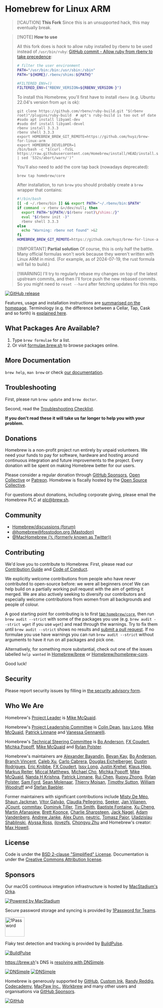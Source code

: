 # Homebrew for Linux ARM

> [!CAUTION] **This Fork**
> Since this is an unsupported hack, this may eventually break.

> [!NOTE] **How to use**
>
> All this fork does is _hack_ to allow ruby installed by rbenv to be used instead of `/usr/bin/ruby`:
> [GitHub commit - Allow ruby from rbenv to take precedence](https://github.com/huyz/brew-for-linux-arm/commit/18f7e3d5a54078201430fade8ab76fadd9b282ea):
>
> ```bash
> # filter the user environment
> PATH="/usr/bin:/bin:/usr/sbin:/sbin"
> PATH="${HOME}/.rbenv/shims:${PATH}"
>
> #FILTERED_ENV=()
> FILTERED_ENV=("RBENV_VERSION=${RBENV_VERSION-}")
> ```
>
>
> To install this Homebrew, you'll first have to install `rbenv` (e.g. Ubuntu 22.04's version from `apt` is ok):
>
> ```shell
> git clone https://github.com/rbenv/ruby-build.git "$(rbenv root)"/plugins/ruby-build  # apt's ruby-build is too out of date
> #sudo apt install libyaml-dev
> #sudo dnf install libyaml-devel
> rbenv install 3.3.3
> rbenv shell 3.3.3
> export HOMEBREW_BREW_GIT_REMOTE=https://github.com/huyz/brew-for-linux-arm
> export HOMEBREW_DEVELOPER=1
> /bin/bash -c "$(curl -fsSL https://raw.githubusercontent.com/Homebrew/install/HEAD/install.sh | sed '532s/abort/warn/')"
> ```
>
> You'll also need to add the core tap back (nowadays deprecated):
>
> ```shell
> brew tap homebrew/core
> ```
>
> After installation, to run `brew` you should probably create a `brew` wrapper that contains:
>
> ```bash
> #!/bin/bash
> [[ -d ~/.rbenv/bin ]] && export PATH="~/.rbenv/bin:$PATH"
> if command -v rbenv &>/dev/null; then
>   export PATH="${PATH//$(rbenv root)\/shims:/}"
>   eval "$(rbenv init -)"
>   rbenv shell 3.3.3
> else
>   echo "Warning: rbenv not found" >&2
> fi
> HOMEBREW_BREW_GIT_REMOTE=https://github.com/huyz/brew-for-linux-arm HOMEBREW_DEVELOPER=1 exec /home/linuxbrew/.linuxbrew/bin/brew "$@"
> ```

> [!IMPORTANT] **Partial solution**
> Of course, this is only half the battle. Many official formulas won't work because they weren't
> written with Linux ARM in mind. (For example, as of 2024-07-19, the rust formula will fail to build.)

> [!WARNING] I'll try to regularly rebase my changes on top of the latest upstream commits, and then
> I'll force push the new rebased commits. So you might need to `reset --hard` after fetching
> updates for this repo

[![GitHub release](https://img.shields.io/github/release/Homebrew/brew.svg)](https://github.com/Homebrew/brew/releases)

Features, usage and installation instructions are [summarised on the homepage](https://brew.sh). Terminology (e.g. the difference between a Cellar, Tap, Cask and so forth) is [explained here](https://docs.brew.sh/Formula-Cookbook#homebrew-terminology).

## What Packages Are Available?

1. Type `brew formulae` for a list.
2. Or visit [formulae.brew.sh](https://formulae.brew.sh) to browse packages online.

## More Documentation

`brew help`, `man brew` or check [our documentation](https://docs.brew.sh/).

## Troubleshooting

First, please run `brew update` and `brew doctor`.

Second, read the [Troubleshooting Checklist](https://docs.brew.sh/Troubleshooting).

**If you don't read these it will take us far longer to help you with your problem.**

## Donations

Homebrew is a non-profit project run entirely by unpaid volunteers. We need your funds to pay for software, hardware and hosting around continuous integration and future improvements to the project. Every donation will be spent on making Homebrew better for our users.

Please consider a regular donation through [GitHub Sponsors](https://github.com/sponsors/Homebrew), [Open Collective](https://opencollective.com/homebrew) or [Patreon](https://www.patreon.com/homebrew). Homebrew is fiscally hosted by the [Open Source Collective](https://opencollective.com/opensource).

For questions about donations, including corporate giving, please email the Homebrew PLC at [plc@brew.sh](mailto:plc@brew.sh).

## Community

- [Homebrew/discussions (forum)](https://github.com/orgs/Homebrew/discussions)
- [@homebrew@fosstodon.org (Mastodon)](https://fosstodon.org/@homebrew)
- [@MacHomebrew (𝕏 (formerly known as Twitter))](https://twitter.com/MacHomebrew)

## Contributing

We'd love you to contribute to Homebrew. First, please read our [Contribution Guide](CONTRIBUTING.md) and [Code of Conduct](https://github.com/Homebrew/.github/blob/HEAD/CODE_OF_CONDUCT.md#code-of-conduct).

We explicitly welcome contributions from people who have never contributed to open-source before: we were all beginners once! We can help build on a partially working pull request with the aim of getting it merged. We are also actively seeking to diversify our contributors and especially welcome contributions from women from all backgrounds and people of colour.

A good starting point for contributing is to first [tap `homebrew/core`](https://docs.brew.sh/FAQ#can-i-edit-formulae-myself), then run `brew audit --strict` with some of the packages you use (e.g. `brew audit --strict wget` if you use `wget`) and read through the warnings. Try to fix them until `brew audit --strict` shows no results and [submit a pull request](https://docs.brew.sh/How-To-Open-a-Homebrew-Pull-Request). If no formulae you use have warnings you can run `brew audit --strict` without arguments to have it run on all packages and pick one.

Alternatively, for something more substantial, check out one of the issues labelled `help wanted` in [Homebrew/brew](https://github.com/homebrew/brew/issues?q=is%3Aopen+is%3Aissue+label%3A%22help+wanted%22) or [Homebrew/homebrew-core](https://github.com/homebrew/homebrew-core/issues?q=is%3Aopen+is%3Aissue+label%3A%22help+wanted%22).

Good luck!

## Security

Please report security issues by filling in [the security advisory form](https://github.com/homebrew/brew/security/advisories/new).

## Who We Are

Homebrew's [Project Leader](https://docs.brew.sh/Homebrew-Governance#6-project-leader) is [Mike McQuaid](https://github.com/MikeMcQuaid).

Homebrew's [Project Leadership Committee](https://docs.brew.sh/Homebrew-Governance#4-project-leadership-committee) is [Colin Dean](https://github.com/colindean), [Issy Long](https://github.com/issyl0), [Mike McQuaid](https://github.com/MikeMcQuaid), [Patrick Linnane](https://github.com/p-linnane) and [Vanessa Gennarelli](https://github.com/mozzadrella).

Homebrew's [Technical Steering Committee](https://docs.brew.sh/Homebrew-Governance#7-technical-steering-committee) is [Bo Anderson](https://github.com/Bo98), [FX Coudert](https://github.com/fxcoudert), [Michka Popoff](https://github.com/iMichka), [Mike McQuaid](https://github.com/MikeMcQuaid) and [Rylan Polster](https://github.com/Rylan12).

Homebrew's maintainers are [Alexander Bayandin](https://github.com/bayandin), [Bevan Kay](https://github.com/bevanjkay), [Bo Anderson](https://github.com/Bo98), [Branch Vincent](https://github.com/branchvincent), [Caleb Xu](https://github.com/alebcay), [Carlo Cabrera](https://github.com/carlocab), [Douglas Eichelberger](https://github.com/dduugg), [Dustin Rodrigues](https://github.com/dtrodrigues), [Eric Knibbe](https://github.com/EricFromCanada), [FX Coudert](https://github.com/fxcoudert), [Issy Long](https://github.com/issyl0), [Justin Krehel](https://github.com/krehel), [Klaus Hipp](https://github.com/khipp), [Markus Reiter](https://github.com/reitermarkus), [Miccal Matthews](https://github.com/miccal), [Michael Cho](https://github.com/cho-m), [Michka Popoff](https://github.com/iMichka), [Mike McQuaid](https://github.com/MikeMcQuaid), [Nanda H Krishna](https://github.com/nandahkrishna), [Patrick Linnane](https://github.com/p-linnane), [Rui Chen](https://github.com/chenrui333), [Ruoyu Zhong](https://github.com/ZhongRuoyu), [Rylan Polster](https://github.com/Rylan12), [Sam Ford](https://github.com/samford), [Sean Molenaar](https://github.com/SMillerDev), [Thierry Moisan](https://github.com/Moisan), [Timothy Sutton](https://github.com/timsutton), [William Woodruff](https://github.com/woodruffw) and [Štefan Baebler](https://github.com/stefanb).

Former maintainers with significant contributions include [Misty De Méo](https://github.com/mistydemeo), [Shaun Jackman](https://github.com/sjackman), [Vítor Galvão](https://github.com/vitorgalvao), [Claudia Pellegrino](https://github.com/claui), [Seeker](https://github.com/SeekingMeaning), [Jan Viljanen](https://github.com/javian), [JCount](https://github.com/jcount), [commitay](https://github.com/commitay), [Dominyk Tiller](https://github.com/DomT4), [Tim Smith](https://github.com/tdsmith), [Baptiste Fontaine](https://github.com/bfontaine), [Xu Cheng](https://github.com/xu-cheng), [Martin Afanasjew](https://github.com/UniqMartin), [Brett Koonce](https://github.com/asparagui), [Charlie Sharpsteen](https://github.com/Sharpie), [Jack Nagel](https://github.com/jacknagel), [Adam Vandenberg](https://github.com/adamv), [Andrew Janke](https://github.com/apjanke), [Alex Dunn](https://github.com/dunn), [neutric](https://github.com/neutric), [Tomasz Pajor](https://github.com/nijikon), [Uladzislau Shablinski](https://github.com/vladshablinsky), [Alyssa Ross](https://github.com/alyssais), [ilovezfs](https://github.com/ilovezfs), [Chongyu Zhu](https://github.com/lembacon) and Homebrew's creator: [Max Howell](https://github.com/mxcl).

## License

Code is under the [BSD 2-clause "Simplified" License](LICENSE.txt).
Documentation is under the [Creative Commons Attribution license](https://creativecommons.org/licenses/by/4.0/).

## Sponsors

Our macOS continuous integration infrastructure is hosted by [MacStadium's Orka](https://www.macstadium.com/customers/homebrew).

[![Powered by MacStadium](https://cloud.githubusercontent.com/assets/125011/22776032/097557ac-eea6-11e6-8ba8-eff22dfd58f1.png)](https://www.macstadium.com)

Secure password storage and syncing is provided by [1Password for Teams](https://1password.com/teams/).

[<img src="https://i.1password.com/akb/featured/1password-icon.svg" alt="1Password" height="64">](https://1password.com)

Flaky test detection and tracking is provided by [BuildPulse](https://buildpulse.io/).

[![BuildPulse](https://github.com/Homebrew/brew/assets/1699443/87385e9a-6c47-4e59-b17e-fe083e945709)](https://buildpulse.io)

<https://brew.sh>'s DNS is [resolving with DNSimple](https://dnsimple.com/resolving/homebrew).

[![DNSimple](https://cdn.dnsimple.com/assets/resolving-with-us/logo-light.png)](https://dnsimple.com/resolving/homebrew#gh-light-mode-only)
[![DNSimple](https://cdn.dnsimple.com/assets/resolving-with-us/logo-dark.png)](https://dnsimple.com/resolving/homebrew#gh-dark-mode-only)

Homebrew is generously supported by [GitHub](https://github.com/github), [Custom Ink](https://github.com/customink), [Randy Reddig](https://github.com/ydnar), [Codecademy](https://github.com/Codecademy), [MacPaw Inc.](https://github.com/MacPaw), [Workbrew](https://github.com/Workbrew) and many other users and organisations via [GitHub Sponsors](https://github.com/sponsors/Homebrew).

[![GitHub](https://github.com/github.png?size=64)](https://github.com/github)
